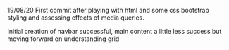 19/08/20
First commit after playing with html and some css bootstrap styling and assessing effects of 
media queries.

Initial creation of navbar successful, main content a little less success but moving forward on understanding grid